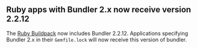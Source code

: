 ##  Ruby apps with Bundler 2.x now receive version 2.2.12

The [Ruby Buildpack](https://devcenter.heroku.com/articles/ruby-support#libraries) now includes Bundler 2.2.12. Applications specifying Bundler 2.x in their `Gemfile.lock` will now receive this version of bundler.

